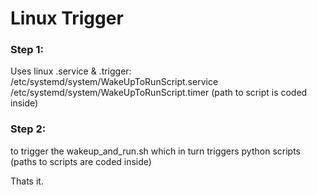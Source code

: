 # Linux Trigger

### Step 1:
Uses linux .service & .trigger:
/etc/systemd/system/WakeUpToRunScript.service
/etc/systemd/system/WakeUpToRunScript.timer
(path to script is coded inside)

### Step 2:
to trigger the wakeup_and_run.sh
which in turn triggers python scripts (paths to scripts are coded inside)

Thats it.
